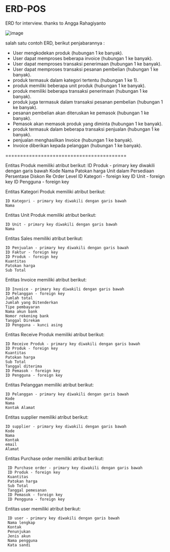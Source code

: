 # ERD-POS
ERD for interview. thanks to Angga Rahagiyanto

![image](https://user-images.githubusercontent.com/64136775/115983485-8730d280-a5cb-11eb-9fd9-0268756f18cf.png)


salah satu contoh ERD, berikut penjabarannya :

- User mengkodekan produk (hubungan 1 ke banyak).
- User dapat memproses beberapa invoice (hubungan 1 ke banyak).
- User dapat memproses transaksi penerimaan (hubungan 1 ke banyak).
- User dapat memproses transaksi pesanan pembelian (hubungan 1 ke banyak).
- produk termasuk dalam kategori tertentu (hubungan 1 ke 1).
- produk memiliki beberapa unit produk (hubungan 1 ke banyak).
- produk memiliki beberapa transaksi penerimaan (hubungan 1 ke banyak).
- produk juga termasuk dalam transaksi pesanan pembelian (hubungan 1 ke banyak).
- pesanan pembelian akan diteruskan ke pemasok (hubungan 1 ke banyak).
- Pemasok akan memasok produk yang diminta (hubungan 1 ke banyak).
- produk termasuk dalam beberapa transaksi penjualan (hubungan 1 ke banyak).
- penjualan menghasilkan Invoice (hubungan 1 ke banyak).
- Invoice diberikan kepada pelanggan (hubungan 1 ke banyak). 


=========================================


Entitas Produk memiliki atribut berikut:
    ID Produk - primary key diwakili dengan garis bawah
    Kode
    Nama
    Patokan harga
    Unit dalam Persediaan
    Persentase Diskon
    Re Order Level
    ID Kategori - foreign key
    ID Unit - foreign key
    ID Pengguna - foreign key

Entitas Kategori Produk memiliki atribut berikut:

    ID Kategori - primary key diwakili dengan garis bawah
    Nama

Entitas Unit Produk memiliki atribut berikut:

    ID Unit - primary key diwakili dengan garis bawah
    Nama

Entitas Sales memiliki atribut berikut:

    ID Penjualan - primary key diwakili dengan garis bawah
    ID Faktur - foreign key
    ID Produk - foreign key
    Kuantitas
    Patokan harga
    Sub Total

Entitas Invoice memiliki atribut berikut:

    ID Invoice - primary key diwakili dengan garis bawah
    ID Pelanggan - foreign key
    Jumlah total
    Jumlah yang Ditenderkan
    Tipe pembayaran
    Nama akun bank
    Nomor rekening bank
    Tanggal Direkam
    ID Pengguna - kunci asing

Entitas Receive Produk memiliki atribut berikut:

    ID Receive Produk - primary key diwakili dengan garis bawah
    ID Produk - foreign key
    Kuantitas
    Patokan harga
    Sub Total
    Tanggal diterima
    ID Pemasok - foreign key
    ID Pengguna - foreign key

Entitas Pelanggan memiliki atribut berikut:

    ID Pelanggan - primary key diwakili dengan garis bawah
    Kode
    Nama
    Kontak Alamat

Entitas supplier memiliki atribut berikut:

    ID supplier - primary key diwakili dengan garis bawah
    Kode
    Nama
    Kontak
    email
    Alamat 

Entitas Purchase order memiliki atribut berikut:

     ID Purchase order - primary key diwakili dengan garis bawah
     ID Produk - foreign key
     Kuantitas
     Patokan harga
     Sub Total
     Tanggal pemesanan
     ID Pemasok - foreign key
     ID Pengguna - foreign key

Entitas user memiliki atribut berikut:

     ID user - primary key diwakili dengan garis bawah
     Nama lengkap
     Kontak
     Penunjukan
     Jenis akun
     Nama pengguna
     Kata sandi 
